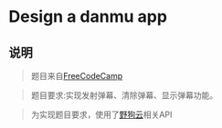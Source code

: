 # Design a danmu app
## 说明
>题目来自[FreeCodeCamp](https://www.freecodecamp.cn/challenges/design-a-danmu-app)

>题目要求:实现发射弹幕、清除弹幕、显示弹幕功能。

>为实现题目要求，使用了[野狗云](https://www.wilddog.com/)相关API